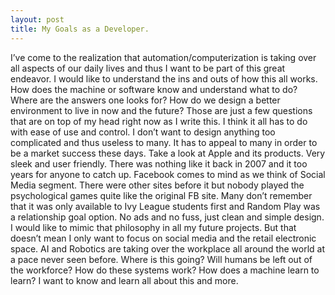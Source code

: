 ---layout: posttitle: My Goals as a Developer.---I’ve come to the realization that automation/computerization is taking over all aspects of our daily lives and thus I want to be part of this great endeavor. I would like to understand the ins and outs of how this all works. How does the machine or software know and understand what to do? Where are the answers one looks for? How do we design a better environment to live in now and the future? Those are just a few questions that are on top of my head right now as I write this. I think it all has to do with ease of use and control. I don’t want to design anything too complicated and thus useless to many. It has to appeal to many in order to be a market success these days. Take a look at Apple and its products. Very sleek and user friendly. There was nothing like it back in 2007 and it too years for anyone to catch up. Facebook comes to mind as we think of Social Media segment. There were other sites before it but nobody played the psychological games quite like the original FB site. Many don’t remember that it was only available to Ivy League students first and Random Play was a relationship goal option. No ads and no fuss, just clean and simple design. I would like to mimic that philosophy in all my future projects. But that doesn’t mean I only want to focus on social media and the retail electronic space. AI and Robotics are taking over the workplace all around the world at a pace never seen before. Where is this going? Will humans be left out of the workforce? How do these systems work? How does a machine learn to learn? I want to know and learn all about this and more. 
